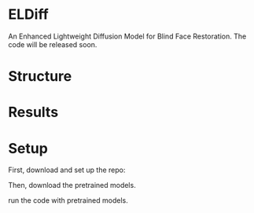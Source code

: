# ELDiff
An Enhanced Lightweight Diffusion Model for Blind Face Restoration. 
The code will be released soon.
# Structure


# Results

# Setup
First, download and set up the repo:

Then, download the pretrained models.

run the code with pretrained models.
